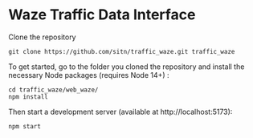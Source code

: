 
# Waze Traffic Data Interface

Clone the repository

    git clone https://github.com/sitn/traffic_waze.git traffic_waze


To get started, go to the folder you cloned the repository and install the necessary Node packages (requires Node 14+) :

    cd traffic_waze/web_waze/
    npm install
    

Then start a development server (available at http://localhost:5173):

    npm start
